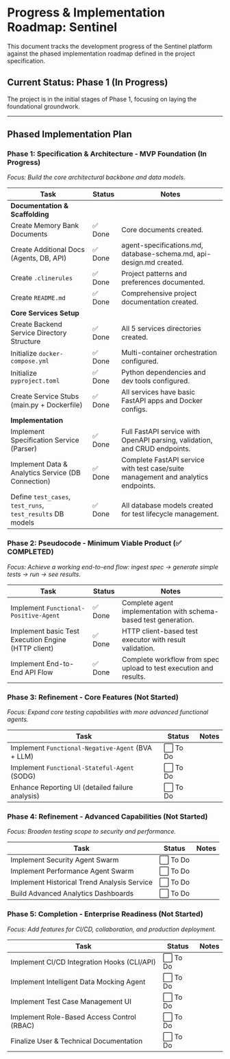 # Progress & Implementation Roadmap: Sentinel

This document tracks the development progress of the Sentinel platform against the phased implementation roadmap defined in the project specification.

## Current Status: Phase 1 (In Progress)

The project is in the initial stages of Phase 1, focusing on laying the foundational groundwork.

---

## Phased Implementation Plan

### Phase 1: Specification & Architecture - MVP Foundation (In Progress)
*Focus: Build the core architectural backbone and data models.*

| Task                                               | Status      | Notes                                                                 |
| -------------------------------------------------- | ----------- | --------------------------------------------------------------------- |
| **Documentation & Scaffolding**                    |             |                                                                       |
| Create Memory Bank Documents                       | ✅ Done     | Core documents created.                                               |
| Create Additional Docs (Agents, DB, API)           | ✅ Done     | agent-specifications.md, database-schema.md, api-design.md created.  |
| Create `.clinerules`                               | ✅ Done     | Project patterns and preferences documented.                         |
| Create `README.md`                                 | ✅ Done     | Comprehensive project documentation created.                         |
| **Core Services Setup**                            |             |                                                                       |
| Create Backend Service Directory Structure         | ✅ Done     | All 5 services directories created.                                  |
| Initialize `docker-compose.yml`                    | ✅ Done     | Multi-container orchestration configured.                            |
| Initialize `pyproject.toml`                        | ✅ Done     | Python dependencies and dev tools configured.                        |
| Create Service Stubs (main.py + Dockerfile)        | ✅ Done     | All services have basic FastAPI apps and Docker configs.             |
| **Implementation**                                 |             |                                                                       |
| Implement Specification Service (Parser)           | ✅ Done     | Full FastAPI service with OpenAPI parsing, validation, and CRUD endpoints. |
| Implement Data & Analytics Service (DB Connection) | ✅ Done     | Complete FastAPI service with test case/suite management and analytics endpoints. |
| Define `test_cases`, `test_runs`, `test_results` DB models | ✅ Done     | All database models created for test lifecycle management.           |

### Phase 2: Pseudocode - Minimum Viable Product (✅ COMPLETED)
*Focus: Achieve a working end-to-end flow: ingest spec -> generate simple tests -> run -> see results.*

| Task                                               | Status      | Notes                                                                 |
| -------------------------------------------------- | ----------- | --------------------------------------------------------------------- |
| Implement `Functional-Positive-Agent`              | ✅ Done     | Complete agent implementation with schema-based test generation.     |
| Implement basic Test Execution Engine (HTTP client)| ✅ Done     | HTTP client-based test executor with result validation.              |
| Implement End-to-End API Flow                      | ✅ Done     | Complete workflow from spec upload to test execution and results.    |

### Phase 3: Refinement - Core Features (Not Started)
*Focus: Expand core testing capabilities with more advanced functional agents.*

| Task                                               | Status      | Notes                                                                 |
| -------------------------------------------------- | ----------- | --------------------------------------------------------------------- |
| Implement `Functional-Negative-Agent` (BVA + LLM)  | ⬜ To Do    |                                                                       |
| Implement `Functional-Stateful-Agent` (SODG)       | ⬜ To Do    |                                                                       |
| Enhance Reporting UI (detailed failure analysis)   | ⬜ To Do    |                                                                       |

### Phase 4: Refinement - Advanced Capabilities (Not Started)
*Focus: Broaden testing scope to security and performance.*

| Task                                               | Status      | Notes                                                                 |
| -------------------------------------------------- | ----------- | --------------------------------------------------------------------- |
| Implement Security Agent Swarm                     | ⬜ To Do    |                                                                       |
| Implement Performance Agent Swarm                  | ⬜ To Do    |                                                                       |
| Implement Historical Trend Analysis Service        | ⬜ To Do    |                                                                       |
| Build Advanced Analytics Dashboards                | ⬜ To Do    |                                                                       |

### Phase 5: Completion - Enterprise Readiness (Not Started)
*Focus: Add features for CI/CD, collaboration, and production deployment.*

| Task                                               | Status      | Notes                                                                 |
| -------------------------------------------------- | ----------- | --------------------------------------------------------------------- |
| Implement CI/CD Integration Hooks (CLI/API)        | ⬜ To Do    |                                                                       |
| Implement Intelligent Data Mocking Agent           | ⬜ To Do    |                                                                       |
| Implement Test Case Management UI                  | ⬜ To Do    |                                                                       |
| Implement Role-Based Access Control (RBAC)         | ⬜ To Do    |                                                                       |
| Finalize User & Technical Documentation            | ⬜ To Do    |                                                                       |
